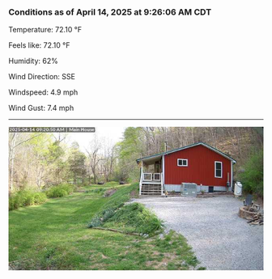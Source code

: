 ### Conditions as of April 14, 2025 at 9:26:06 AM CDT 

Temperature: 72.10 &deg;F

Feels like: 72.10 &deg;F

Humidity: 62%

Wind Direction: SSE

Windspeed: 4.9 mph

Wind Gust: 7.4 mph

---

<img src="./images/latest.jpeg"/>

